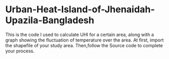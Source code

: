 # Urban-Heat-Island-of-Jhenaidah-Upazila-Bangladesh
This is the code I used to calculate UHI for a certain area, along with a graph showing the fluctuation of temperature over the area.
At first, import the shapefile of your study area.
Then,follow the Source code to complete your process.
